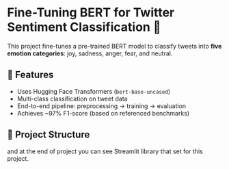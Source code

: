 # Fine-Tuning BERT for Twitter Sentiment Classification 💬

This project fine-tunes a pre-trained BERT model to classify tweets into **five emotion categories**: joy, sadness, anger, fear, and neutral.

## 🚀 Features

- Uses Hugging Face Transformers (`bert-base-uncased`)
- Multi-class classification on tweet data
- End-to-end pipeline: preprocessing → training → evaluation
- Achieves ~97% F1-score (based on referenced benchmarks)

## 📁 Project Structure
 and at the end of project you can see Streamlit library that set for this project.
